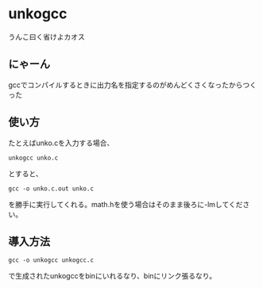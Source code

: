 # unkogcc
うんこ曰く省けよカオス

## にゃーん
gccでコンパイルするときに出力名を指定するのがめんどくさくなったからつくった

## 使い方
たとえばunko.cを入力する場合、

```
unkogcc unko.c
```

とすると、
```
gcc -o unko.c.out unko.c
```
を勝手に実行してくれる。math.hを使う場合はそのまま後ろに-lmしてください。

## 導入方法

```
gcc -o unkogcc unkogcc.c
```

で生成されたunkogccをbinにいれるなり、binにリンク張るなり。
